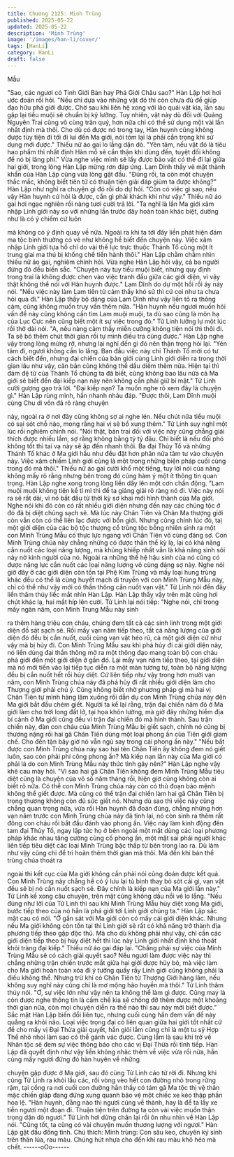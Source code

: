 ```yaml
---
title: Chương 2125: Minh Trùng
published: 2025-05-22
updated: 2025-05-22
description: 'Minh Trùng'
image: '/images/han-li/cover/'
tags: [HanLi]
category: HanLi
draft: false
---
```


Mẫu

"Sao, các ngươi có Tinh Giới Bàn hay Phá Giới Châu sao?" Hàn
Lập hơi hơi ước đoán rồi hỏi.
"Nếu chỉ dựa vào những vật đó thì còn chưa đủ để giúp đạo hữu
phá giới được. Chờ sau khi liên hệ xong với lão quái vật kia, lần
sau gặp lại tiểu muội sẽ chuẩn bị kỹ lưỡng. Tuy nhiên, vật này dù
đối với Quảng Nguyên Trai cũng vô cùng trân quý, hơn nữa chỉ có
thể sử dụng một vài lần nhất định mà thôi. Cho dù có được nó
trong tay, Hàn huynh cũng không được tùy tiện đi tới đi lui đến Ma
giới, nói tóm lại là phải cẩn trọng khi sử dụng mới được." Thiếu nữ
áo gai lo lắng dặn dò.
"Yên tâm, nếu vật đó là tiêu hao phẩm thì nhất định Hàn mỗ sẽ
cẩn thận khi dùng đến, tuyệt đối không để nó bị lãng phí."
Vừa nghe việc mình sẽ lấy được bảo vật có thể đi lại giữa hai
giới, trong lòng Hàn Lập mừng rơn đáp ứng.
Lam Dinh thấy vẻ mặt thành khẩn của Hàn Lập cũng vừa lòng gật
đầu.
"Đúng rồi, ta còn một chuyện thắc mắc, không biết tiên tử có
thuận tiện giải đáp giùm ta được không?" Hàn Lập như nghĩ ra
chuyện gì đó rồi do dự hỏi.
"Còn có việc gì sao, nếu vậy Hàn huynh cứ hỏi là được, cần gì
phải khách khí như vậy." Thiếu nữ áo gai hơi ngạc nghiên rồi
nàng tươi cười trả lời.
"Ta nghĩ là lần Ma giới xâm nhập Linh giới này so với những lần
trước đây hoàn toàn khác biệt, dường như là có ý chiếm cứ luôn

mà không có ý định quay về nữa. Ngoài ra khi ta tới đây liền phát
hiện đám ma tộc bình thường có vẻ như không hề biết đến
chuyện này. Việc xâm nhập Linh giới tựa hồ chỉ do vài thế lực trực
thuộc Thánh Tổ cùng một ít trung giai ma thú bị khống chế tiến
hành thôi." Hàn Lập chằm chằm nhìn thiếu nữ áo gai, nghiêm
chỉnh hỏi.
Vừa nghe Hàn Lập hỏi vậy, cả ba người đứng đó đều biến sắc.
"Chuyện này tuy tiểu muội biết, nhưng quy định trong trai là không
được chen vào việc tranh đấu giữa các giới diện, vì vậy thật
không thể nói với Hàn huynh được." Lam Dĩnh do dự một hồi rồi
áy náy nói.
"Nếu việc này làm Lam tiên tử cảm thấy khó sử thì cứ coi như ta
chưa hỏi qua đi." Hàn Lập thấy bộ dáng của Lam Dinh như vậy
liền tỏ ra thông cảm, cũng không muốn truy vấn thêm nữa.
"Hàn huynh nếu ngươi muốn hỏi vấn đề này cũng không cần tìm
Lam muội muội, ta dù sao cũng là môn hạ của Lục Cực nên cũng
biết một ít sự việc trong đó." Tử Linh lưỡng lự một lúc rồi thở dài
nói.
"A, nếu nàng cảm thấy miễn cưỡng không tiện nói thì thôi đi. Ta
sẽ bỏ thêm chút thời gian rồi tự mình điều tra cũng được." Hàn
Lập nghe vậy trong lòng mừng rỡ, nhưng lại nghĩ đến gì đó nên
thận trọng hỏi lại.
"Yên tâm đi, ngươi không cần lo lắng. Ban đầu việc này chỉ Thánh
Tổ mới có tư cách biết đến, nhưng đại chiến của bản giới cùng
Linh giới diễn ra trong thời gian lâu như vậy, căn bản cũng không
thể dấu diếm thêm nữa. Hiện tại thì đám đệ tử của Thánh Tổ
chúng ta đã biết, cũng không bao lâu nữa cả Ma giới sẽ biết đến
đại kiếp nạn này nên không cần phải giữ bí mật." Tử Linh cười
gượng gạo trả lời.
"Đại kiếp nạn? Ta muốn nghe rõ xem đây là chuyện gì." Hàn Lập
rùng mình, hắn nhanh nhảu đáp.
"Được thôi, Lam Dĩnh muội cùng Chu di vốn đã rõ ràng chuyện

này, ngoài ra ở nơi đây cũng không sợ ai nghe lén. Nếu chút nữa
tiểu muội có sai sót chỗ nào, mong rằng hai vị sẽ bổ xung thêm."
Tử Linh suy nghĩ một lúc rồi nghiêm chỉnh nói.
"Nói thật, bản trai đối với việc này cũng chẳng giải thích được
nhiều lắm, sợ rằng không bằng tỷ tỷ đâu. Chỉ biết là nếu đối phó
không tốt thì tai vạ này sẽ ập đến nhanh thôi. Ba đại Thủy Tổ và
những Thánh Tổ khác ở Ma giới hầu như đều đặt hơn phân nửa
tâm tư vào chuyện này. Việc xâm chiếm Linh giới cũng là một
trong những biện pháp cuối cùng trong đó mà thôi." Thiếu nữ áo
gai cười khổ một tiếng, tuy lời nói của nàng không mấy rõ rằng
nhưng bên trong đó cũng hàm ý một ít thông tin quan trọng.
Hàn Lập nghe xong trong lòng liền dấy lên một cơn chấn động.
"Lam muội muội không tiện kể tỉ mỉ thì để ta giảng giải rõ ràng nó
đi. Việc này nói ra sẽ rất dài, vì nó bắt đầu từ thời kỳ sơ khai mới
hình thành của Ma giới. Nghe nói khi đó còn có rất nhiều giới diện
nhưng đến nay các chủng tộc ở đó đã bị diệt chủng sạch sẽ. Mà
lúc này Chân Tiên và Chân Ma thượng giới còn vẫn còn có thể
liên lạc được với bổn giới. Nhưng cũng chính lúc đó, taị một giới
diện của các bộ tộc thượng cổ trùng tộc bỗng nhiên sinh ra một
con Minh Trùng Mẫu có thực lực ngang với Chân Tiên vô cùng
đáng sợ. Con Minh Trùng chúa này chẳng những có được thân
thể kỳ lạ, lại có khả năng cắn nuốt các loại năng lượng, mà khủng
khiếp nhất vẫn là khả năng sinh sôi nảy nở kinh người của nó.
Ngoài ra những thế hệ hậu sinh của nó cũng có được năng lực
cắn nuốt các loại năng lượng vô cùng đáng sợ này. Nghe nói giờ
đây ở các giới diện còn tồn tại Phệ Kim Trùng và mấy loại hung
trùng khác đều có thể là cùng huyết mạch di truyền với con Minh
Trùng Mẫu này, chỉ có thể như vậy mới có thần thông cắn nuốt
vạn vật." Tử Linh nói đến đây liền thâm thúy liếc mắt nhìn Hàn
Lập.
Hàn Lập thấy vậy trên mặt cũng hơi chút khác lạ, hai mắt híp lên
cười.
Tử Linh lại nói tiếp:
"Nghe nói, chỉ trong mấy ngàn năm, con Minh Trung Mẫu này sinh

ra thêm hàng triệu con cháu, chúng đem tất cả các sinh linh trong
một giới diện đồ sát sạch sẽ. Rồi mấy vạn năm tiếp theo, tất cả
năng lượng của giới diện đó đều bị cắn nuốt, cuối cùng vạn vật
héo rũ, cả một giới diện cứ như vậy mà bị hủy đi. Con Minh Trùng
Mẫu sau khi phá hủy đi cái giới diện này, nó liền dùng đại thần
thông mở ra một thông đạo mang toàn bộ con cháu phá giới đến
một giới diện ở gần đó. Lại mấy vạn năm tiếp theo, tại giới diện
mà nó mới tiến vào lại tiếp tục diễn ra một màn tương tự, toàn bộ
năng lượng đều bị cắn nuốt hết rồi hủy diệt. Cứ liên tiếp như vậy
trong hơn mười vạn năm, con Minh Trùng chúa này đã phá hủy đi
rất nhiều giới diện làm cho Thượng giới phải chú ý. Cũng không
biết nhờ phương pháp gì mà hai vị Chân Tiên tự mình hàng lâm
xuống rồi dẫn dụ con Minh Trùng chúa này đên Ma giới bắt đầu
chém giết. Người ta kể lại rằng, trận đại chiến năm đó ở Ma giới
làm cho trời long đất lở, tại họa khôn lường, mà giờ đây những
hiểm địa bí cảnh ở Ma giới cũng đều vì trận đại chiến đó mà hình
thành. Sau trận chiến này, đàn con cháu của Minh Trùng Mẫu bị
giết sạch, chính nó cũng bị thương nặng rồi hai gã Chân Tiên
dùng một loại phong ấn của Tiên giới giam chế. Cho đến tận bây
giờ nó vẫn ngủ say trong cái phong ấn này."
"Nếu bắt được con Minh Trùng chúa này sao hai tên Chân Tiên ấy
không đem nó giết luôn, sao còn phải phí công phong ấn? Mà
kiếp nạn lần này của Ma giới có phải là do con Minh Trùng Mẫu
này thức tình gây nên?" Hàn Lập nghe vậy khẽ cau mày hỏi.
"Vì sao hai gã Chân Tiên không đem Minh Trùng Mẫu tiêu diệt
cũng là chuyện của vô số năm tháng rồi, hiện giờ cũng không còn
ai biết rõ nữa. Có thể con Minh Trùng chúa này còn có thủ đoạn
bảo mệnh không thể giết được. Mà cũng có thể trận đại chiến làm
hai gã Chân Tiên bị trọng thương không còn đủ sức giết nó.
Nhưng dù sao thì việc này cũng chẳng quan trọng nữa, vừa rồi
Hàn huynh đã đoán đúng, chẳng những hơn vạn năm trước con
Minh Trùng chúa này đã tỉnh lại, nó còn sinh ra thêm rất đông con
cháu rồi bắt đầu đánh vào phong ấn. Việc này làm kinh động đên
tam đại Thủy Tổ, ngay lập tức họ ở bên ngoài một mặt dùng các
loại phương pháp khác nhau tăng cường củng cố phong ấn, một
mặt sai phái người khác liên tiếp tiêu diệt các loại Minh Trùng bậc
thấp từ bên trong lao ra. Dù làm như vậy cũng chỉ để trì hoãn
thêm thời gian mà thôi. Mà đến khi bản thể trùng chúa thoát ra

ngoài thì kết cục của Ma giới không cần phải nói cũng đoán được
kết quả. Con Minh Trùng này chẳng hề có ý lưu lại tù binh thay bỏ
sót cái gì, vạn vật đều sẽ bị nó cắn nuốt sạch sẽ. Đây chính là
kiếp nạn của Ma giới lần này." Tử Linh kể xong câu chuyện, trên
mặt cũng không dấu nổi vẻ lo lắng.
"Nếu đúng như lời của Tử Linh thì sau khi Minh Trùng Mẫu hủy
diệt xong Ma giới, bước tiếp theo của nó hẳn là phá giới tới Linh
giới chúng ta." Hàn Lập sắc mặt cau có nói.
"Ở gần sát với Ma giới còn có mấy cái giới diện khác. Nhưng nếu
Ma giới không còn tồn tại thì Linh giới sẽ rất có khả năng trở
thành địa phương tiếp theo gặp độc thủ. Mà cho dù không phải
như vậy, chỉ cần các giới diện tiếp theo bị hủy diệt hết thì lúc này
Linh giới nhất định khó thoát khỏi tràng đại kiếp." Thiếu nữ áo gai
đáp lại.
"Chẳng phải sự việc của Minh Trùng Mẫu sẽ có cách giải quyết
sao? Nếu ngươi làm được việc này thì chẳng những trận chiến
trước mắt giữa hai giới được hủy bỏ, mà việc làm cho Ma giới
hoàn toàn xóa đi ý tưởng quấy rầy Linh giới cũng không phải là
điều không thể. Nhưng trừ khi có Chân Tiên từ Thượng Giới hàng
lâm, nếu không suy nghĩ này cũng chỉ là mơ mộng hão huyền mà
thôi." Tử Linh thâm thúy nói.
"Ơ, sự việc lớn như vậy nên ta không thể làm gì được. Cũng may
là còn được nghe thông tin là cấm chế kia sẽ chống đỡ thêm được
một khoảng thời gian nữa, còn mọi chuyện diễn ra thế nào thì sau
này mới biết được." Sắc mặt Hàn Lập biến đổi liên tục, nhưng
cuối cùng hắn đem vấn đề này quẳng ra khỏi não.
Loại việc trọng đại có liên quan giữa hai giới tốt nhất cứ để cho
mấy vị Đại Thừa giải quyết, hắn giỏi lắm cũng chỉ là một tu sỹ
Hợp Thể nhỏ nhoi làm sao có thể gánh vác được.
Cùng lắm là sau khi trở về Nhân tộc sẽ đem sự việc thông báo
cho các vị Đại Thừa rồi tính tiếp.
Hàn Lập đã quyết định như vậy liền không nhăc thêm về việc vừa
rồi nữa, hắn cùng mấy người đứng đó hàn huyên về những

chuyện gặp được ở Ma giới, sau đó cùng Tử Linh cáo từ rời đi.
Nhưng khi cùng Tử Linh ra khỏi lầu các, rồi vòng vèo hết con
đường nhỏ trong rừng rậm, tại cổng ra nơi cuối con đường hắn
thấy có tám gã Ma tộc thị vệ thân mặc chiến giáp đang đứng xung
quanh bảo vệ một chiếc xe kéo thập phần hoa lệ.
"Hàn huynh, đằng nào thì ngươi cũng về thành, hay là để ta lấy xe
tiễn ngươi một đoạn đi. Thuận tiện trên đường ta còn vài việc
muốn thận trọng dặn dò ngươi." Tử Linh hơi dừng chân lại rồi ôn
nhu nhìn về Hàn Lập nói.
"Cũng tốt, ta cũng có vài chuyện muốn thương lượng với ngươi."
Hàn Lập gật đầu đồng tình.
Chú thích:
Minh trùng: Con sâu keo, chuyên ký sinh trên thân lúa, rau màu.
Chúng hút nhựa cho đến khi rau màu khô héo mà chết.
------oOo------
